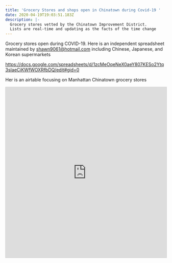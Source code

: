 ```yaml
---
title: 'Grocery Stores and shops open in Chinatown during Covid-19 '
date: 2020-04-19T19:03:51.183Z
description: |-
  Grocery stores vetted by the Chinatown Improvement District. 
  Lists are real-time and updating as the facts of the time change
---
```

Grocery stores open during COVID-19. Here is an independent spreadsheet maintained by shawn9061@hotmail.com including Chinese, Japanese, and Korean supermarkets

<https://docs.google.com/spreadsheets/d/1zcMeOqeNeX0aeY807KESo2Ytq3sIaeCiKWfWOXRfbDQ/edit#gid=0>



Her is an airtable focusing on Manhattan Chinatown grocery stores 

<iframe class="airtable-embed" src="https://airtable.com/embed/shrplv7oJixXEvZr8?backgroundColor=orange&layout=card&viewControls=on" frameborder="0" onmousewheel="" width="100%" height="533" style="background: transparent; border: 1px solid #ccc;"></iframe>